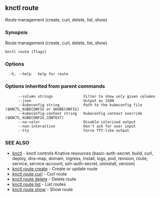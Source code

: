 ## knctl route

Route management (create, curl, delete, list, show)

### Synopsis

Route management (create, curl, delete, list, show)

```
knctl route [flags]
```

### Options

```
  -h, --help   help for route
```

### Options inherited from parent commands

```
      --column strings              Filter to show only given columns
      --json                        Output as JSON
      --kubeconfig string           Path to the kubeconfig file ($KNCTL_KUBECONFIG or $KUBECONFIG)
      --kubeconfig-context string   Kubeconfig context override ($KNCTL_KUBECONFIG_CONTEXT)
      --no-color                    Disable colorized output
      --non-interactive             Don't ask for user input
      --tty                         Force TTY-like output
```

### SEE ALSO

* [knctl](knctl.md)	 - knctl controls Knative resources (basic-auth-secret, build, curl, deploy, dns-map, domain, ingress, install, logs, pod, revision, route, service, service-account, ssh-auth-secret, uninstall, version)
* [knctl route create](knctl_route_create.md)	 - Create or update route
* [knctl route curl](knctl_route_curl.md)	 - Curl route
* [knctl route delete](knctl_route_delete.md)	 - Delete route
* [knctl route list](knctl_route_list.md)	 - List routes
* [knctl route show](knctl_route_show.md)	 - Show route

